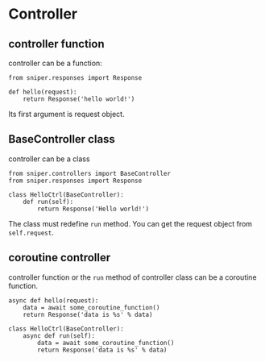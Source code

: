 # Controller

## controller function

controller can be a function:

    from sniper.responses import Response

    def hello(request):
        return Response('hello world!')

Its first argument is request object.

## BaseController class

controller can be a class

    from sniper.controllers import BaseController
    from sniper.responses import Response

    class HelloCtrl(BaseController):
        def run(self):
            return Response('Hello world!')

The class must redefine `run` method.
You can get the request object from `self.request`.

## coroutine controller

controller function or the `run` method of controller class can be a coroutine function.

    async def hello(request):
        data = await some_coroutine_function()
        return Response('data is %s' % data)

    class HelloCtrl(BaseController):
        async def run(self):
            data = await some_coroutine_function()
            return Response('data is %s' % data)
